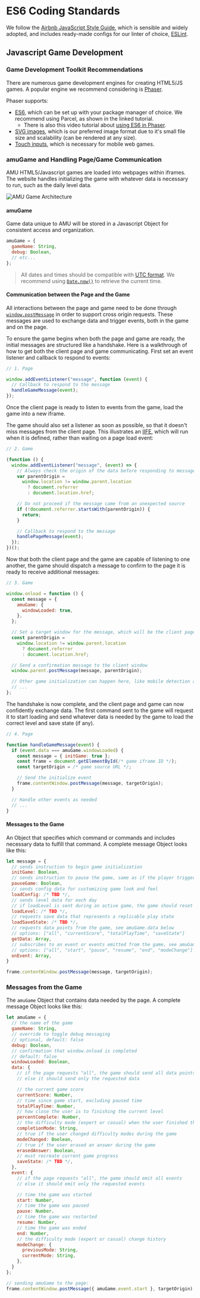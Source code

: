 # ES6 Coding Standards

We follow the [Airbnb JavaScript Style Guide](https://github.com/airbnb/javascript), which is sensible and widely adopted, and includes ready-made configs for our linter of choice, [ESLint](https://github.com/Andrews-McMeel-Universal/amu-code_standards/tree/production/javascript/es6/linters).

## Javascript Game Development

### Game Development Toolkit Recommendations

There are numerous game development engines for creating HTML5/JS games. A popular engine we recommend considering is [Phaser](https://phaser.io/).

Phaser supports:

- [ES6](https://phaser.io/news/2020/04/modern-javascript-phaser-3-tutorial-part-1), which can be set up with your package manager of choice. We recommend using Parcel, as shown in the linked tutorial.
  - There is also this video tutorial about [using ES6 in Phaser](https://phaser.io/news/2020/03/how-to-use-github-and-es6-tutorial).
- [SVG images](https://phaser.io/examples/v3/search?search=svg), which is our preferred image format due to it's small file size and scalability (can be rendered at any size).
- [Touch inputs](https://phaser.io/examples/v3/search?search=touch), which is necessary for mobile web games.

### amuGame and Handling Page/Game Communication

AMU HTML5/Javascript games are loaded into webpages within iframes. The website handles initializing the game with whatever data is necessary to run, such as the daily level data.

![AMU Game Architecture](diagrams/AMU-Game-Architecture.png)

#### amuGame

Game data unique to AMU will be stored in a Javascript Object for consistent access and organization.

```javascript
amuGame = {
  gameName: String,
  debug: Boolean,
  // etc...
};
```

> All dates and times should be compatible with [UTC format](https://developer.mozilla.org/en-US/docs/Web/JavaScript/Reference/Global_Objects/Date/UTC). We recommend using [`Date.now()`](https://developer.mozilla.org/en-US/docs/Web/JavaScript/Reference/Global_Objects/Date/now) to retrieve the current time.

#### Communication between the Page and the Game

All interactions between the page and game need to be done through [`window.postMessage`](https://developer.mozilla.org/en-US/docs/Web/API/Window/postMessage) in order to support cross origin requests. These messages are used to exchange data and trigger events, both in the game and on the page.

To ensure the game begins when both the page and game are ready, the initial messages are structured like a handshake. Here is a walkthrough of how to get both the client page and game communicating. First set an event listener and callback to respond to events:

```javascript
// 1. Page

window.addEventListener("message", function (event) {
  // Callback to respond to the message
  handleGameMessage(event);
});
```

Once the client page is ready to listen to events from the game, load the game into a new iframe.

The game should also set a listener as soon as possible, so that it doesn't miss messages from the client page. This illustrates an [IIFE](https://developer.mozilla.org/en-US/docs/Glossary/IIFE), which will run when it is defined, rather than waiting on a page load event:

```javascript
// 2. Game

(function () {
  window.addEventListener("message", (event) => {
    // Always check the origin of the data before responding to messages
    var parentOrigin =
      window.location != window.parent.location
        ? document.referrer
        : document.location.href;

    // Do not proceed if the message came from an unexpected source
    if (!document.referrer.startsWith(parentOrigin)) {
      return;
    }

    // Callback to respond to the message
    handlePageMessage(event);
  });
})();
```

Now that both the client page and the game are capable of listening to one another, the game should dispatch a message to confirm to the page it is ready to receive additional messages:

```javascript
// 3. Game

window.onload = function () {
  const message = {
    amuGame: {
      windowLoaded: true,
    },
  };

  // Set a target window for the message, which will be the client page
  const parentOrigin =
    window.location != window.parent.location
      ? document.referrer
      : document.location.href;

  // Send a confirmation message to the client window
  window.parent.postMessage(message, parentOrigin);

  // Other game initialization can happen here, like mobile detection and resize listeners
  // ...
};
```

The handshake is now complete, and the client page and game can now confidently exchange data. The first command sent to the game will request it to start loading and send whatever data is needed by the game to load the correct level and save state (if any).

```javascript
// 4. Page

function handleGameMessage(event) {
  if (event.data === amuGame.windowLoaded) {
    const message = { initGame: true };
    const frame = document.getElementById(/* game iframe ID */);
    const targetOrigin = /* game source URL */;

    // Send the initialize event
    frame.contentWindow.postMessage(message, targetOrigin);
  }

  // Handle other events as needed
  // ...
}
```

#### Messages to the Game

An Object that specifies which command or commands and includes necessary data to fulfill that command. A complete message Object looks like this:

```javascript
let message = {
  // sends instruction to begin game initialization
  initGame: Boolean,
  // sends instruction to pause the game, same as if the player triggered it
  pauseGame: Boolean,
  // sends config data for customizing game look and feel
  loadConfig: /* TBD */,
  // sends level data for each day
  // if loadLevel is sent during an active game, the game should reset and load the new data
  loadLevel: /* TBD */,
  // requests save data that represents a replicable play state
  loadSaveState: /* TBD */,
  // requests data points from the game, see amuGame.data below
  // options: ["all", "currentScore", "totalPlayTime", "saveState"]
  getData: Array,
  // subscribes to an event or events emitted from the game, see amuGame.event below
  // options: ["all", "start", "pause", "resume", "end", "modeChange"]
  onEvent: Array,
}

frame.contentWindow.postMessage(message, targetOrigin);
```

### Messages from the Game

The `amuGame` Object that contains data needed by the page. A complete message Object looks like this:

```javascript
let amuGame = {
  // the name of the game
  gameName: String,
  // override to toggle debug messaging
  // optional, default: false
  debug: Boolean,
  // confirmation that window.onload is completed
  // default: false
  windowLoaded: Boolean,
  data: {
    // if the page requests "all", the game should send all data points
    // else it should send only the requested data

    // the current game score
    currentScore: Number,
    // time since game start, excluding paused time
    totalPlayTime: Number,
    // how close the user is to finishing the current level
    percentComplete: Number,
    // the difficulty mode (expert or casual) when the user finished the game
    completionMode: String,
    // true if the user changed difficulty modes during the game
    modeChanged: Boolean,
    // true if the user erased an answer during the game
    erasedAnswer: Boolean,
    // must recreate current game progress
    saveState: /* TBD */,
  },
  event: {
    // if the page requests "all", the game should emit all events
    // else it should emit only the requested events

    // time the game was started
    start: Number,
    // time the game was paused
    pause: Number,
    // time the game was restarted
    resume: Number,
    // time the game was ended
    end: Number,
    // the difficulty mode (expert or casual) change history
    modeChange: {
      previousMode: String,
      currentMode: String,
    },
  }
};

// sending amuGame to the page:
frame.contentWindow.postMessage({ amuGame.event.start }, targetOrigin);
```
